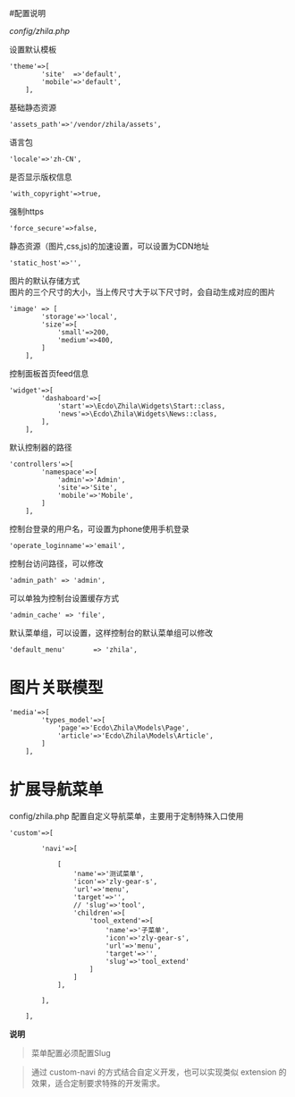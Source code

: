 #配置说明

*config/zhila.php*

设置默认模板

```
'theme'=>[
        'site'  =>'default',
        'mobile'=>'default',
    ],
```

基础静态资源

```
'assets_path'=>'/vendor/zhila/assets',
```

语言包

```
'locale'=>'zh-CN',
```

是否显示版权信息

```
'with_copyright'=>true,
```

强制https

```
'force_secure'=>false,
```

静态资源（图片,css,js)的加速设置，可以设置为CDN地址

```
'static_host'=>'',
```

图片的默认存储方式  
图片的三个尺寸的大小，当上传尺寸大于以下尺寸时，会自动生成对应的图片

```
'image' => [
        'storage'=>'local',
        'size'=>[
            'small'=>200,
            'medium'=>400,
        ]
    ],

```

控制面板首页feed信息

```
'widget'=>[
        'dashaboard'=>[
            'start'=>\Ecdo\Zhila\Widgets\Start::class,
            'news'=>\Ecdo\Zhila\Widgets\News::class,
        ],
    ],

```

默认控制器的路径

```
'controllers'=>[
        'namespace'=>[
            'admin'=>'Admin',
            'site'=>'Site',
            'mobile'=>'Mobile',
        ]
    ],

```

控制台登录的用户名，可设置为phone使用手机登录

```
'operate_loginname'=>'email',
```

控制台访问路径，可以修改

```
'admin_path' => 'admin',
```

可以单独为控制台设置缓存方式

```
'admin_cache' => 'file',
```

默认菜单组，可以设置，这样控制台的默认菜单组可以修改

```
'default_menu'       => 'zhila',
```

# 图片关联模型

```
'media'=>[
        'types_model'=>[
            'page'=>'Ecdo\Zhila\Models\Page',
            'article'=>'Ecdo\Zhila\Models\Article',
        ]
    ],
```

# 扩展导航菜单

config/zhila.php 配置自定义导航菜单，主要用于定制特殊入口使用

```
'custom'=>[

        'navi'=>[

            [
                'name'=>'测试菜单',
                'icon'=>'zly-gear-s',
                'url'=>'menu',
                'target'=>'',
                // 'slug'=>'tool',
                'children'=>[
                    'tool_extend'=>[
                        'name'=>'子菜单',
                        'icon'=>'zly-gear-s',
                        'url'=>'menu',
                        'target'=>'',
                        'slug'=>'tool_extend'
                    ]
                ]
            ],

        ],

    ],

```

**说明**

> 菜单配置必须配置Slug

> 通过 custom-navi 的方式结合自定义开发，也可以实现类似 extension 的效果，适合定制要求特殊的开发需求。
